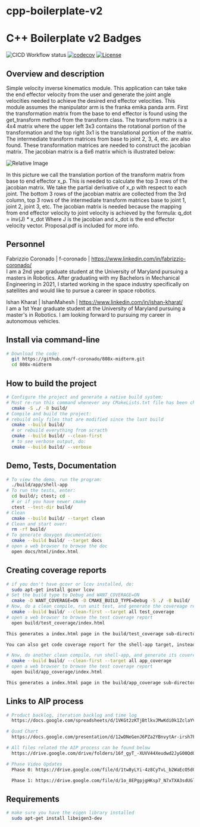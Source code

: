# cpp-boilerplate-v2

# C++ Boilerplate v2 Badges
![CICD Workflow status](https://github.com/f-coronado/808x-midterm/actions/workflows/run-unit-test-and-upload-codecov.yml/badge.svg) [![codecov](https://codecov.io/gh/f-coronado/808x-midterm/branch/main/graph/badge.svg)](https://codecov.io/gh/f-coronado/808x-midterm) [![License](https://img.shields.io/badge/license-MIT-blue.svg)](LICENSE)


## Overview and description

Simple velocity inverse kinematics module. This application can take take the end effector velocity from the user and generate the joint angle velocities needed to achieve the desired end effector velocities. This module assumes the manipulator arm is the franka emika panda arm. First the transformation matrix from the base to end effector is found using the get_transform method from the transform class. The transform matrix is a 4x4 matrix where the upper left 3x3 contains the rotational portion of the transformation and the top right 3x1 is the translational portion of the matrix. The intermediate transform matrices from base to joint 2, 3, 4, etc. are also found. These transformation matrices are needed to construct the jacobian matrix. The jacobian matrix is a 6x6 matrix which is illustrated below: 

![Relative Image](./images/jacobian.png)

In this picture we call the translation portion of the transform matrix from base to end effector x_p. This is needed to calculate the top 3 rows of the jacobian matrix. We take the partial derivative of x_p with respect to each joint. The bottom 3 rows of the jacobian matrix are collected from the 3rd column, top 3 rows of the intermediate transform matrices base to joint 1, joint 2, joint 3, etc. 
The jacobian matrix is needed because the mapping from end effector velocity to joint velocity is achieved by the formula:
q_dot = inv(J) * x_dot
Where J is the jacobian and x_dot is the end effector velocity vector. Proposal.pdf is included for more info.



## Personnel
Fabrizzio Coronado | f-coronado | https://www.linkedin.com/in/fabrizzio-coronado/
<br>I am a 2nd year graduate student at the University of Maryland pursuing a masters in Robotics. After graduating with my Bachelors in Mechanical Engineering in 2021, I started working in the space industry specifically on satellites and would like to pursue a career in space robotics. 

Ishan Kharat | IshanMahesh | https://www.linkedin.com/in/ishan-kharat/
<br>I am a 1st Year graduate student at the University of Maryland pursuing a master's in Robotics. I am looking forward to pursuing my career in autonomous vehicles.


## Install via command-line
```bash
# Download the code:
  git https://github.com/f-coronado/808x-midterm.git
  cd 808x-midterm
```
## How to build the project
```bash
# Configure the project and generate a native build system:
# Must re-run this command whenever any CMakeLists.txt file has been changed.
  cmake -S ./ -B build/
# Compile and build the project:
# rebuild only files that are modified since the last build
  cmake --build build/
  # or rebuild everything from scracth
  cmake --build build/ --clean-first
  # to see verbose output, do:
  cmake --build build/ --verbose
```
## Demo, Tests, Documentation

```bash
# To view the demo, run the program:
  ./build/app/shell-app
# To run the tests, enter:
  cd build/; ctest; cd -
  # or if you have newer cmake
  ctest --test-dir build/
# Clean
  cmake --build build/ --target clean
# Clean and start over:
  rm -rf build/
# To generate doxygen documentation:
  cmake --build build/ --target docs
# open a web browser to browse the doc
  open docs/html/index.html
```
## Creating coverage reports
```bash
# if you don't have gcovr or lcov installed, do:
  sudo apt-get install gcovr lcov
# Set the build type to Debug and WANT_COVERAGE=ON
  cmake -D WANT_COVERAGE=ON -D CMAKE_BUILD_TYPE=Debug -S ./ -B build/
# Now, do a clean compile, run unit test, and generate the covereage report
  cmake --build build/ --clean-first --target all test_coverage
# open a web browser to browse the test coverage report
  open build/test_coverage/index.html

This generates a index.html page in the build/test_coverage sub-directory that can be viewed locally in a web browser.

You can also get code coverage report for the shell-app target, instead of unit test. Repeat the previous 2 steps but with the app_coverage target:

# Now, do another clean compile, run shell-app, and generate its covereage report
  cmake --build build/ --clean-first --target all app_coverage
# open a web browser to browse the test coverage report
  open build/app_coverage/index.html

This generates a index.html page in the build/app_coverage sub-directory that can be viewed locally in a web browser.
```

## Links to AIP process
```bash
# Product backlog, iteration backlog and time log
  https://docs.google.com/spreadsheets/d/1VKGt2zKTjBtlkvJMwKdi0k1ZclaYV6AWt2wLDDGk_b0/edit?usp=sharing

# Quad Chart
  https://docs.google.com/presentation/d/12wDNeGenJ6PZa2YBnvytAr-irsh7FIgMs90facaFUgE/edit?usp=sharing

# All files related the AIP process can be found below
  https://drive.google.com/drive/folders/16f_gyT_-XUVV44Xeudwd2JyG00QdQZ-g?usp=sharing

# Phase Video Updates  
  Phase 0: https://drive.google.com/file/d/1tw8yLYi-4z8CyTvL_b2WaEcO5dOOF1O7/view?usp=sharing

  Phase 1: https://drive.google.com/file/d/1o_8EPgpjgHKsp7_N7xTXA3sdUGlNZmDy/view?usp=sharing
```
## Requirements
```bash
# make sure you have the eigen library installed
  sudo apt-get install libeigen3-dev
  
